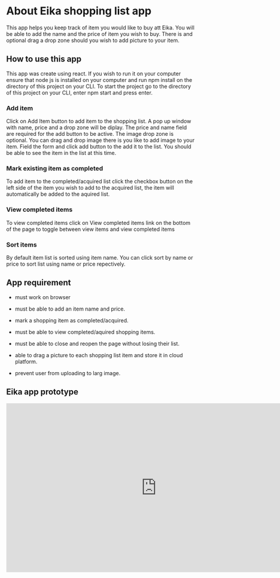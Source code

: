 # About Eika shopping list app

This app helps you keep track of item you would like to buy att Eika. You will be able to add the name and the price of item you wish to buy. There is and optional drag a drop zone should you wish to add picture to your item.

## How to use this app

This app was create using react. If you wish to run it on your computer ensure that node js is installed on your computer and run npm install on the directory of this project on your CLI. To start the project go to the directory of this project on your CLI, enter npm start and press enter.

### Add item

Click on Add Item button to add item to the shopping list. A pop up window with name, price and a drop zone will be diplay. The price and name field are required for the add button to be active. The image drop zone is optional. You can drag and drop image there is you like to add image to your item. Field the form and click add button to the add it to the list. You should be able to see the item in the list at this time.

### Mark existing item as completed

To add item to the completed/acquired list click the checkbox button on the left side of the item you wish to add to the acquired list, the item will automatically be added to the aquired list.

### View completed items

To view completed items click on View completed items link on the bottom of the page to toggle between view items and view completed items

### Sort items

By default item list is sorted using item name. You can click sort by name or price to sort list using name or price repectively.

## App requirement
* must work on browser
* must be able to add an item name and price.
* mark a shopping item as completed/acquired.
* must be able to view completed/aquired shopping items.
* must be able to close and reopen the page without losing their list.

* able to drag a picture to each shopping list item and store it in cloud platform. 
* prevent user from uploading to larg image.

## Eika app prototype

<iframe style="border: 1px solid rgba(0, 0, 0, 0.1);" width="800" height="450" src="https://www.figma.com/embed?embed_host=share&url=https%3A%2F%2Fwww.figma.com%2Ffile%2Fjwax13xXLoDxdGeUS0pwmA%2FShoppingList%3Fnode-id%3D0%253A1" allowfullscreen></iframe>
